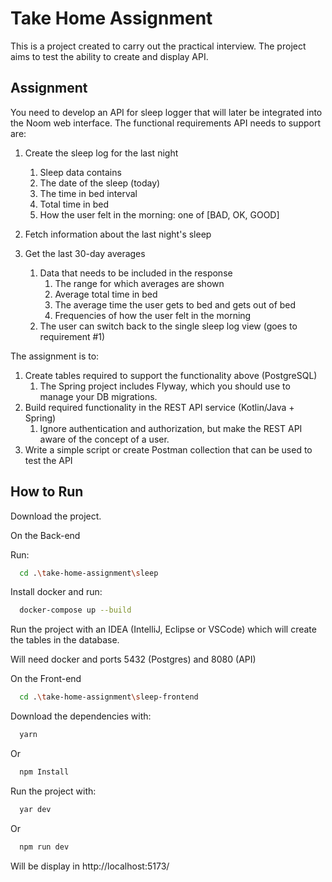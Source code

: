 
# Take Home Assignment

This is a project created to carry out the practical interview.  The project aims to test the ability to create and display API.


## Assignment

You need to develop an API for sleep logger that will later be integrated into the Noom web interface. The functional requirements API needs to support are:

 1. Create the sleep log for the last night
    1. Sleep data contains
      1. The date of the sleep (today)
      1. The time in bed interval
      1. Total time in bed
      1. How the user felt in the morning: one of [BAD, OK, GOOD]

 1. Fetch information about the last night's sleep
 1. Get the last 30-day averages
    1. Data that needs to be included in the response
        1. The range for which averages are shown
        1. Average total time in bed
        1. The average time the user gets to bed and gets out of bed
        1. Frequencies of how the user felt in the morning
    1. The user can switch back to the single sleep log view (goes to requirement #1)

The assignment is to:

 1. Create tables required to support the functionality above (PostgreSQL)
    1. The Spring project includes Flyway, which you should use to manage your DB migrations.
 1. Build required functionality in the REST API service (Kotlin/Java + Spring)
    1. Ignore authentication and authorization, but make the REST API aware of the concept of a user.
 1. Write a simple script or create Postman collection that can be used to test the API







## How to Run

Download the project.

On the Back-end

Run:

```bash
  cd .\take-home-assignment\sleep
```

Install docker and run:

```bash
  docker-compose up --build
```

Run the project with an IDEA (IntelliJ, Eclipse or VSCode) which will create the tables in the database.

Will need docker and ports 5432 (Postgres) and 8080 (API)

On the Front-end

```bash
  cd .\take-home-assignment\sleep-frontend
```

Download the dependencies with:

```bash
  yarn
```

Or

```bash
  npm Install
```

Run the project with:

```bash
  yar dev
```

Or

```bash
  npm run dev
```

Will be display in http://localhost:5173/
